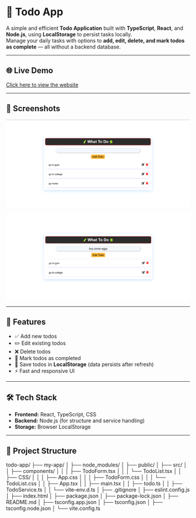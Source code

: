 # 📝 Todo App

A simple and efficient **Todo Application** built with **TypeScript**, **React**, and **Node.js**, using **LocalStorage** to persist tasks locally.  
Manage your daily tasks with options to **add, edit, delete, and mark todos as complete** — all without a backend database.

---

## 🌐 Live Demo
[Click here to view the website](YOUR_WEBSITE_LINK_HERE)

---

## 📸 Screenshots

![image alt](https://github.com/Virus2hell/Todo-app/blob/4eb1063e1bb1738f4e1aa9eb368daa47c2ed36c5/todo-app-img1.png)

![image alt](https://github.com/Virus2hell/Todo-app/blob/f43e37150700f11c0e6b09431b1e40009921bd85/todo-app-img2.png)

---

## 🚀 Features
- ✅ Add new todos
- ✏️ Edit existing todos
- ❌ Delete todos
- 📌 Mark todos as completed
- 💾 Save todos in **LocalStorage** (data persists after refresh)
- ⚡ Fast and responsive UI

---

## 🛠 Tech Stack
- **Frontend:** React, TypeScript, CSS
- **Backend:** Node.js (for structure and service handling)
- **Storage:** Browser LocalStorage

---

## 📂 Project Structure

todo-app/
├── my-app/
│ ├── node_modules/
│ ├── public/
│ ├── src/
│ │ ├── components/
│ │ │ ├── TodoForm.tsx
│ │ │ └── TodoList.tsx
│ │ ├── CSS/
│ │ │ ├── App.css
│ │ │ ├── TodoForm.css
│ │ │ └── TodoList.css
│ │ ├── App.tsx
│ │ ├── main.tsx
│ │ ├── todo.ts
│ │ ├── TodoService.ts
│ │ └── vite-env.d.ts
│ ├── .gitignore
│ ├── eslint.config.js
│ ├── index.html
│ ├── package.json
│ ├── package-lock.json
│ ├── README.md
│ ├── tsconfig.app.json
│ ├── tsconfig.json
│ ├── tsconfig.node.json
│ └── vite.config.ts
